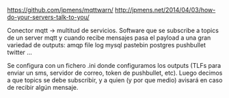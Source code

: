 https://github.com/jpmens/mqttwarn/
http://jpmens.net/2014/04/03/how-do-your-servers-talk-to-you/

Conector mqtt -> multitud de servicios.
Software que se subscribe a topics de un server mqtt y cuando recibe mensajes pasa el payload a una gran variedad de outputs:
amqp
file
log
mysql
pastebin
postgres
pushbullet
twitter
...

Se configura con un fichero .ini donde configuramos los outputs (TLFs para enviar un sms, servidor de correo, token de pushbullet, etc).
Luego decimos a que topics se debe subscribir, y a quien (y por que medio) avisará en caso de recibir algún mensaje.


